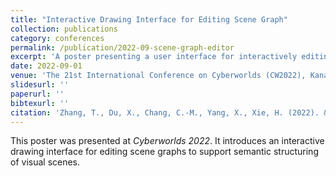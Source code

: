 ```yaml
---
title: "Interactive Drawing Interface for Editing Scene Graph"
collection: publications
category: conferences
permalink: /publication/2022-09-scene-graph-editor
excerpt: 'A poster presenting a user interface for interactively editing scene graphs.'
date: 2022-09-01
venue: 'The 21st International Conference on Cyberworlds (CW2022), Kanazawa, Japan'
slidesurl: ''
paperurl: ''
bibtexurl: ''
citation: 'Zhang, T., Du, X., Chang, C.-M., Yang, X., Xie, H. (2022). &quot;Interactive Drawing Interface for Editing Scene Graph.&quot; <i>Cyberworlds 2022</i>, Kanazawa.'
---
```

This poster was presented at <i>Cyberworlds 2022</i>. It introduces an interactive drawing interface for editing scene graphs to support semantic structuring of visual scenes.
